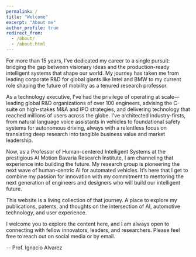 ```yaml
---
permalink: /
title: "Welcome"
excerpt: "About me"
author_profile: true
redirect_from: 
  - /about/
  - /about.html
---
```


For more than 15 years, I’ve dedicated my career to a single pursuit: bridging the gap between visionary ideas and the production-ready intelligent systems that shape our world. My journey has taken me from leading corporate R&D for global giants like Intel and BMW to my current role shaping the future of mobility as a tenured research professor.

As a technology executive, I’ve had the privilege of operating at scale—leading global R&D organizations of over 100 engineers, advising the C-suite on high-stakes M&A and IPO strategies, and delivering technology that reached millions of users across the globe. I’ve architected industry-firsts, from natural language voice assistants in vehicles to foundational safety systems for autonomous driving, always with a relentless focus on translating deep research into tangible business value and market leadership.

Now, as a Professor of Human-centered Intelligent Systems at the prestigious AI Motion Bavaria Research Institute, I am channeling that experience into building the future. My research group is pioneering the next wave of human-centric AI for automated vehicles. It’s here that I get to combine my passion for innovation with my commitment to mentoring the next generation of engineers and designers who will build our intelligent future.

This website is a living collection of that journey. A place to explore my publications, patents, and thoughts on the intersection of AI, automotive technology, and user experience.

I welcome you to explore the content here, and I am always open to connecting with fellow innovators, leaders, and researchers. Please feel free to reach out on social media or by email.

-- Prof. Ignacio Alvarez